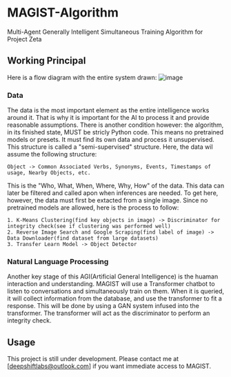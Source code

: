 # MAGIST-Algorithm
Multi-Agent Generally Intelligent Simultaneous Training Algorithm for Project Zeta

## Working Principal
Here is a flow diagram with the entire system drawn:
<img src="blob:chrome-untrusted://media-app/82606eb9-7b46-437d-a082-f19578dc252f" alt=""/>![image](https://user-images.githubusercontent.com/85193239/158194561-7636e461-d3d2-484a-bf36-81db60488c22.png)

### Data
The data is the most important element as the entire intelligence works around it. That is why it is important for the AI to process it and provide reasonable assumptions. There is another condition however: the algorithm, in its finished state, MUST be stricly Python code. This means no pretrained models or presets. It must find its own data and process it unsupervised. This structure is called a "semi-supervised" structure. Here, the data wil assume the following structure:

```
Object -> Common Associated Verbs, Synonyms, Events, Timestamps of usage, Nearby Objects, etc.
```

This is the "Who, What, When, Where, Why, How" of the data. This data can later be filtered and called apon when inferences are needed. To get here, however, the data must first be extacted from a single image. Since no pretrained models are allowed, here is the process to follow:

```
1. K-Means Clustering(find key objects in image) -> Discriminator for integrity check(see if clustering was performed well)
2. Reverse Image Search and Google Scraping(find label of image) -> Data Downloader(find dataset from large datasets)
3. Transfer Learn Model -> Object Detector
```

### Natural Language Processing
Another key stage of this AGI(Artificial General Intelligence) is the huaman interaction and understanding. MAGIST will use a Transformer chatbot to listen to conversations and simultaneously train on them. When it is queried, it will collect information from the database, and use the transformer to fit a response. This will be done by using a GAN system infused into the transformer. The transformer will act as the discriminator to perform an integrity check. 

## Usage
This project is still under development. Please contact me at [deepshiftlabs@outlook.com] if you want immediate access to MAGIST. 
